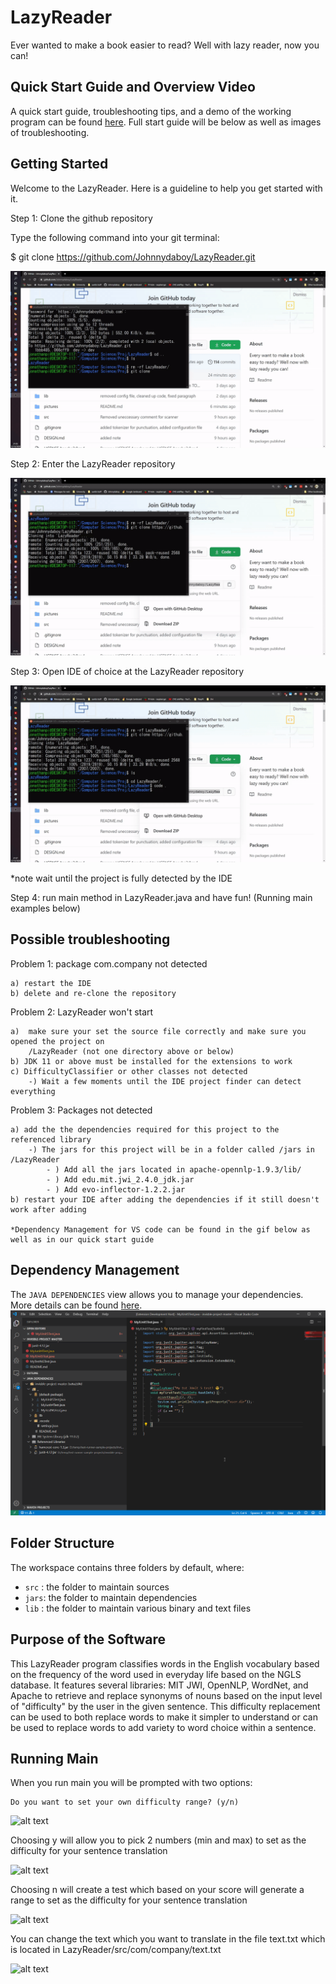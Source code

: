 # LazyReader
Ever wanted to make a book easier to read? Well with lazy reader, now you can!

## Quick Start Guide and Overview Video

A quick start guide, troubleshooting tips, and a demo of the working program can be found [here](https://youtu.be/LbDbAqgzuek). 
Full start guide will be below as well as images of troubleshooting.

## Getting Started

Welcome to the LazyReader. Here is a guideline to help you get started with it.

Step 1: Clone the github repository

Type the following command into your git terminal: 

$ git clone https://github.com/Johnnydaboy/LazyReader.git

![alt text](https://github.com/Johnnydaboy/LazyReader/blob/dev/pictures/Getting%20Started/gif/gitclone.gif?raw=true)

Step 2: Enter the LazyReader repository 

![alt text](https://github.com/Johnnydaboy/LazyReader/blob/dev/pictures/Getting%20Started/gif/cdLazyReader.gif?raw=true)

Step 3: Open IDE of choice at the LazyReader repository

![alt text](https://github.com/Johnnydaboy/LazyReader/blob/dev/pictures/Getting%20Started/gif/openIDE.gif?raw=true)

*note wait until the project is fully detected by the IDE

Step 4: run main method in LazyReader.java and have fun! (Running main examples below)

## Possible troubleshooting

Problem 1: package com.company not detected

    a) restart the IDE
    b) delete and re-clone the repository

Problem 2: LazyReader won't start

    a)  make sure your set the source file correctly and make sure you opened the project on 
        /LazyReader (not one directory above or below)
    b) JDK 11 or above must be installed for the extensions to work
    c) DifficultyClassifier or other classes not detected
        -) Wait a few moments until the IDE project finder can detect everything

Problem 3: Packages not detected

    a) add the the dependencies required for this project to the referenced library
        -) The jars for this project will be in a folder called /jars in /LazyReader
            - ) Add all the jars located in apache-opennlp-1.9.3/lib/
            - ) Add edu.mit.jwi_2.4.0_jdk.jar
            - ) Add evo-inflector-1.2.2.jar
    b) restart your IDE after adding the dependencies if it still doesn't work after adding

    *Dependency Management for VS code can be found in the gif below as well as in our quick start guide

## Dependency Management

The `JAVA DEPENDENCIES` view allows you to manage your dependencies. More details can be found [here](https://github.com/microsoft/vscode-java-pack/blob/master/release-notes/v0.9.0.md#work-with-jar-files-directly).
![alt text](https://github.com/Microsoft/vscode-java-pack/raw/master/release-notes/v0.9.0/reference-jar-files.gif)

## Folder Structure

The workspace contains three folders by default, where:

- `src` : the folder to maintain sources
- `jars`: the folder to maintain dependencies
- `lib` : the folder to maintain various binary and text files

## Purpose of the Software
This LazyReader program classifies words in the English vocabulary based on the frequency of the word used in everyday life based on the NGLS database. It features several libraries: MIT JWI, OpenNLP, WordNet, and Apache to retrieve and replace synonyms of nouns based on the input level of "difficulty" by the user in the given sentence. This difficulty replacement can be used to both replace words to make it simpler to understand or can be used to replace words to add variety to word choice within a sentence.

## Running Main

When you run main you will be prompted with two options:

    Do you want to set your own difficulty range? (y/n)

![alt text](?raw=true)

Choosing y will allow you to pick 2 numbers (min and max) to set as the difficulty for your sentence translation

![alt text](?raw=true)

Choosing n will create a test which based on your score will generate a range to set as the difficulty for your sentence translation

![alt text](?raw=true)

You can change the text which you want to translate in the file text.txt which is located in LazyReader/src/com/company/text.txt

![alt text](?raw=true)